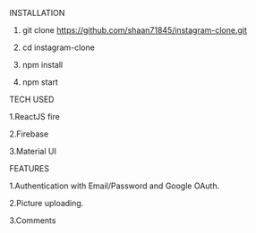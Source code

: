 INSTALLATION 

1. git clone https://github.com/shaan71845/instagram-clone.git

2. cd instagram-clone

3. npm install

4. npm start


TECH USED

1.ReactJS fire

2.Firebase

3.Material UI

FEATURES

1.Authentication with Email/Password and Google OAuth.

2.Picture uploading.

3.Comments
